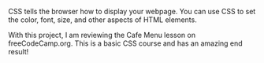 CSS tells the browser how to display your webpage. You can use CSS to set the color, font, size, and other aspects of HTML elements.

With this project, I am reviewing the Cafe Menu lesson on freeCodeCamp.org. This is a basic CSS course and has an amazing end result! 